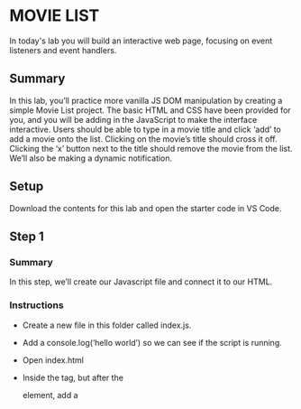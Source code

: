 # MOVIE LIST
In today's lab you will build an interactive web page, focusing on event listeners and event handlers.

## Summary
In this lab, you’ll practice more vanilla JS DOM manipulation by creating a simple Movie List project. The basic HTML and CSS have been provided for you, and you will be adding in the JavaScript to make the interface interactive. Users should be able to type in a movie title and click ‘add’ to add a movie onto the list. Clicking on the movie’s title should cross it off. Clicking the ‘x’ button next to the title should remove the movie from the list. We’ll also be making a dynamic notification.

## Setup
Download the contents for this lab and open the starter code in VS Code.

## Step 1
### Summary
In this step, we’ll create our Javascript file and connect it to our HTML.

### Instructions
- Create a new file in this folder called index.js.

- Add a console.log(‘hello world’) so we can see if the script is running.

- Open index.html

- Inside the <body> tag, but after the <main> element, add a <script> tag to bring in your index.js file using the src attribute.

- Open index.html in your web browser. - You can right click on the file name in VSCode and select ‘Copy Path’ then paste that path in your browser or you can open it using live-server - Open the console (right click anywhere in your browser and click ‘inspect’ or ‘inspect element’, switch to the Console tab) and look for the hello world console log from your JavaScript file. If it doesn’t appear, check the file path in your <script> tag’s src attribute.

## Step 2
### Summary
In this step, we’ll start creating our JavaScript function for adding a movie to our list when the Add button is pressed. We’ll need to add the event listener, get the value from the input box, and create a new element in the list.

### Instructions
- In index.js, create a new function called addMovie that takes in an event as a parameter.

- We are going to want to get and set the value of our input field in this function, so let’s select it now. Use querySelector to get the input, save it to a variable called inputField.

- Let’s make the HTML for our movie list items. Create a new variable called movie, store a new li element in it using document.createElement, this will be the parent element of our movie’s title and the movie’s delete button.

- Next create a new span element and save it to a variable called movieTitle. Set the textContent of movieTitle to be the value of inputField. This will write what the user typed out into our new span.

- Now we’ll need to append the movieTitle span to our movie element. Use the appendChild method on movie, passing in movieTitle to attach the title to its parent.

- Then, use querySelector to find the ul element that already exists in our HTML and use appendChild to attach the movie element we created to the list.

- Finally, outside of your function, use querySelector to select the form element and then use addEventListener to listen for a submit event on the form element and run the addMovie function.

- Save your files, run the project and give it a try – it doesn’t work the way we expected. Because our button is inside a form element, it has a default action that is also running and interfering with our code. To fix this, at the beginning of the addMovie function, add event.preventDefault()

- For a more user-friendly experience, let’s clear the input field when the ‘Add’ button is clicked so it’s ready for another movie. To do this, set the value of inputField to an empty string at the bottom of the addMovie function.

## Step 3
### Summary
Now that we can add a movie list item, we need to be able to remove them as well. In this step, we’ll make some changes to our addMovie function so we have a way to remove movies. We’ll need to add a delete button to each movie list item and create an event listener for it.

### Instructions
- In the addMovie function, after appending the movieTitle to movie, use createElement to create a new button element and save it to a variable called deleteBtn.

- Set the textContent of deleteBtn to be the letter X.

- Use addEventListener to listen for a click event on the button and run the deleteMovie function. We will create that function later in this step.

- Now that the button has been created, use the appendChild method to add deleteBtn onto the movie element.

- Finally, outside of the addMovie function, create a new function called deleteMovie that takes in an event parameter. When we click the button, we want to remove the entire list item. Since the button is a child of the list item, we can use event.target.parentNode.remove() to remove the entire list item. JavaScript knows what the target of this event is (the specific delete button that’s clicked) and will only get rid of that one button’s parent (the movie list item that holds the title and button). You should now have a functioning delete button on each movie you add!

## Step 4
### Summary
Now that we can add and remove movies from our list, we can add to our app by allowing users to mark items as watched by clicking on a movie’s title. The CSS has already been set up to display list items differently if they have the checked class. We need to create a function that will toggle the checked class on any movie title.

### Instructions
- In index.js, create a new function called crossOffMovie that takes in an event as a parameter. - Later, we will need to add this as an event handler for every movie title span.

- Call event.target.classList.toggle() passing in the checked class so that the class is added or removed if the title is clicked. (We want users to be able to “un-cross” movies off in case they did it by accident).

- Finally, we need to add this function as an event handler for every movie title. In the addMovie function, after you set the textContent of the span element, use addEventListener to listen for a click event on the span and run the crossOffMovie function.

## Step 5
### Summary
Finally, let’s add in some functionality that will display messages to users to let them know what action took place. We’ll be selecting an existing, but blank, HTML element and adding some code to our deleteMovie and crossOffMovie functions.

## Instructions
- At the top of your JS file, select the HTML element with the message id using querySelector. Save it to a variable called message. Right now, it’s just an empty aside element. In the next steps, we’ll assign its textContent to send users different notifications.

- In the deleteMovie function, add a line that assigns the textContent of message to be a string that says something like ‘Movie deleted!’ - You should now see this message pop up when you delete a movie. Test it out!

- In the crossOffMovie function, we’re going to do something similar, but we want to have different messages based off of whether the movie was just checked off as ‘watched’ or if it was added back to the list. So let’s start by creating the structure for an if/else block. Put it below where you toggled the checked class in the crossOffMovie function.

- The condition of your if statement should check if it’s true that the event.target.classList contains the checked class. - contains is a built-in method that can be used on classList, the structure for doing so is event.target.classList.contains(‘some-class-name’)

- If it’s true, then change message’s textContent to be a string that says something like ‘Movie watched!’

- Else, change message’s textContent to be a string that says something like ‘Movie added back!’

- Test it all out!

# INTERMEDIATE INSTRUCTIONS
In this section, we are going to customize our notifications a bit. We’ll make it so they disappear after a set amount of time. And we’ll change the textContent to include the title of the movie that was affected.

## Step 1
### Summary
Let’s start by creating a function that we’ll be able to call from both deleteMovie and crossOffMovie that will hide the message after a set amount of time. By creating one function, we’ll save ourselves from writing the same code in both functions. This way, we only have to write it once and then we can call it in multiple places.

### Instructions
- Create a function called revealMessage. Inside the function, call setTimeout, passing in a callback function and a time in milliseconds. - The callback function should add the hide class to message, you can see what the hide class does in the CSS file - We want the callback function to run 1 second after setTimeout is invoked, so for the second argument, pass in the number 1000

- At the bottom of the deleteMovie function, call revealMessage

- Invoke revealMessage at the bottom of the crossOffMovie function

- Test out your code – your notification message should disappear after the amount of milliseconds you prescribed. But it only works the first time! No new messages are showing up for subsequent actions. Let’s fix that.

- At the top of the revealMessage function, remove the hide class from message – this will ensure that the message isn’t hidden when the function is first called.

## Step 2
### Summary
Now, you’ll change your message’s text in the crossOffMovie function so that it tells the user which movie they just crossed off or added back in.

### Instructions
- In the if block inside of the crossOffMovie function, change the message’s textContent to be a string that says something like ‘MOVIE watched!’ where MOVIE is the title of the movie they clicked on. You can access that title in the textContent property of event.target, and you can use concatenation or a template string.

- In the else block, change the string in the same way so that it contains the title of the movie

- Test it out!

## Step 3
### Summary
Last, we’ll add the movie title into the notifications message from deleteMovie.

### Instructions
- In the deleteMovie function, change the string you’re assigning to the message’s textContent to contain the deleted movie’s title. - This will be different than how we accessed the titles in the crossOffMovie function. Previously, we were accessing the textContent of the element that we clicked. But the deleteMovie function runs when the ‘X’ button is clicked. So the title is actually a sibling element of the button. You’ll need to explore the properties available on event.target.parentNode to get at that movie title text.
